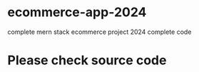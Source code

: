 # ecommerce-app-2024
complete mern stack ecommerce project 2024 complete code
# Please check   source code  
   
